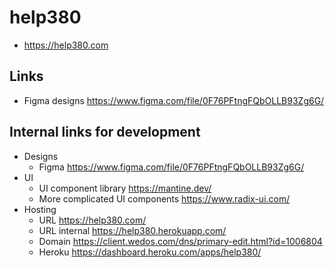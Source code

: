 # help380

- https://help380.com

## Links

- Figma designs https://www.figma.com/file/0F76PFtngFQbOLLB93Zg6G/

## Internal links for development

- Designs
  - Figma https://www.figma.com/file/0F76PFtngFQbOLLB93Zg6G/
- UI
  - UI component library https://mantine.dev/
  - More complicated UI components https://www.radix-ui.com/
- Hosting
  - URL https://help380.com/
  - URL internal https://help380.herokuapp.com/
  - Domain https://client.wedos.com/dns/primary-edit.html?id=1006804
  - Heroku https://dashboard.heroku.com/apps/help380/
